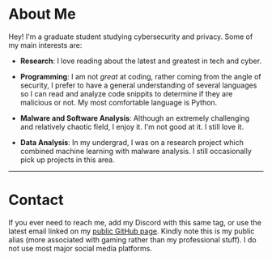 # About Me

Hey! I'm a graduate student studying cybersecurity and privacy. Some of my main interests are:

- **Research**: I love reading about the latest and greatest in tech and cyber. 

- **Programming**: I am not *great* at coding, rather coming from the angle of security, I prefer to have a general understanding of several languages so I can read and analyze code snippits to determine if they are malicious or not. My most comfortable language is Python.

- **Malware and Software Analysis**: Although an extremely challenging and relatively chaotic field, I enjoy it. I'm not good at it. I still love it. 

- **Data Analysis**: In my undergrad, I was on a research project which combined machine learning with malware analysis. I still occasionally pick up projects in this area.

* * *
# Contact
If you ever need to reach me, add my Discord with this same tag, or use the latest email linked on my [public GitHub page](https://midnaught.github.io/). Kindly note this is my public alias (more associated with gaming rather than my professional stuff). I do not use most major social media platforms.
